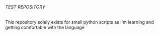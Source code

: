 ###### TEST REPOSITORY
This repository solely exists for small python scripts as I'm learning and getting comfortable with the language
